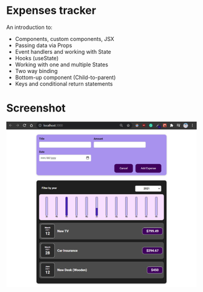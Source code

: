 # Expenses tracker

An introduction to:

- Components, custom components, JSX
- Passing data via Props
- Event handlers and working with State
- Hooks (useState)
- Working with one and multiple States
- Two way binding
- Bottom-up component (Child-to-parent)
- Keys and conditional return statements

# Screenshot

<img src="./screenshots/expenses-tracker.png" width="600">

